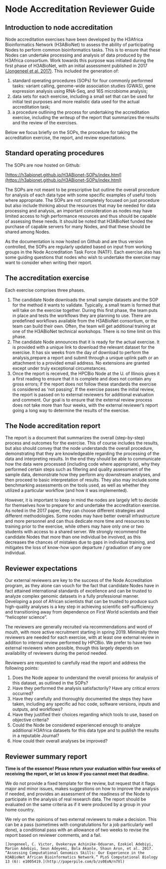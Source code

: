 <!-----
NEW: Check the "Suppress top comment" option to remove this info from the output.

Conversion time: 0.575 seconds.


Using this Markdown file:

1. Paste this output into your source file.
2. See the notes and action items below regarding this conversion run.
3. Check the rendered output (headings, lists, code blocks, tables) for proper
   formatting and use a linkchecker before you publish this page.

Conversion notes:

* Docs to Markdown version 1.0β28
* Thu Jul 02 2020 06:28:42 GMT-0700 (PDT)
* Source doc: SOP - Reviewing a Node Accreditation Exercise - DRAFT
----->



# Node Accreditation Reviewer Guide


## Introduction to node accreditation

Node accreditation exercises have been developed by the H3Africa Bioinformatics Network (H3ABioNet) to assess the ability of participating Nodes to perform common bioinformatics tasks. This is to ensure that these Nodes can undertake processing and analysis of data produced by the H3Africa consortium. Work towards this purpose was initiated during the first phase of H3ABioNet, with an initial assessment published in 2017 [(Jongeneel et al. 2017)](https://paperpile.com/c/zs0EoN/n7Xl).  This included the generation of:

 



1. standard operating procedures (SOPs) for four commonly performed tasks: variant calling, genome-wide association studies (GWAS), gene expression analysis using RNA-Seq, and 16S microbiome analysis;
2. data sets for each exercise, including a small set that can be used for initial test purposes and more realistic data used for the actual accreditation task;
3. a procedure outlining the process for undertaking the accreditation exercise, including the writeup of the report that summarizes the results and the review of the exercises.

Below we focus briefly on the SOPs, the procedure for taking the accreditation exercise, the report, and review expectations.


## Standard operating procedures

The SOPs are now hosted on Github:

[https://h3abionet.github.io/H3ABionet-SOPs/index.html](https://h3abionet.github.io/H3ABionet-SOPs/index.html)

The SOPs are not meant to be prescriptive but outline the overall procedure for analysis of each data type with some specific examples of useful tools where appropriate.  The SOPs are not completely focused on just procedure but also include thinking about the resources that may be needed for data processing and analysis, an important consideration as nodes may have limited access to high performance resources and thus should be capable of assessing these needs. It should be noted that H3ABioNet funded the purchase of capable servers for many Nodes, and that these should be shared among Nodes. 

As the documentation is now hosted on Github and are thus version controlled, the SOPs are regularly updated based on input from working groups in the Node Accreditation Task Force (NATF).  Each exercise also has some guiding questions that nodes who wish to undertake the exercise may want to consider when writing their report. 


## The accreditation exercise

Each exercise comprises three phases.



1. The candidate Node downloads the small sample datasets and the SOP for the method it wants to validate. Typically, a small team is formed that will take on the exercise together. During this first phase, the team puts in place and tests the workflows they are planning to use. There are predefined workflows available from the H3ABioNet consortium, or the team can build their own. Often, the team will get additional training at one of the H3ABioNet technical workshops. There is no time limit on this phase.
2. The candidate Node announces that it is ready for the actual exercise. It is provided with a unique link to download the relevant dataset for the exercise. It has six weeks from the day of download to perform the analysis,prepare a report and submit through a unique uplink path or an attachment to a provided email address. No extensions are granted except under truly exceptional circumstances.
3. Once the report is received, the HPCBio Node at the U. of Illinois gives it a first reading to ensure that it is complete and does not contain any gross errors; if the report does not follow these standards the exercise is considered as ‘not passing’.  If the exercise passes the initial review, the report is passed on to external reviewers for additional evaluation and comment. Our goal is to ensure that the external review process does not take more than four weeks, with the external reviewer’s report going a long way to determine the results of the exercise.


## The Node accreditation report

The report is a document that summarizes the overall (step-by-step) process and outcomes for the exercise.  This of course includes the results, but also should convey that the node understands the overall procedure, demonstrating that they are knowledgeable regarding the processing of the data and interpreting results. In the end they should be able to communicate how the data were processed (including code where appropriate), why they performed certain steps such as filtering and quality assessment of the sample data, demonstrate how they perform any downstream analyses, and then proceed to basic interpretation of results.  They also may include some benchmarking assessments on the tools used, as well as whether they utilized a particular workflow (and how it was implemented). 

However, it is important to keep in mind the nodes are largely left to decide for themselves how to prepare for and undertake the accreditation exercise.  As noted in the 2017 paper, they can choose different strategies and different methodologies.  Some nodes may have better overall infrastructure and more personnel and can thus dedicate more time and resources to training prior to the exercise, while others may have only one or two students with access to a shared server. We strongly recommend the candidate Nodes that more than one individual be involved, as this decreases the chances of mistakes due to gaps in individual training, and mitigates the loss of know-how upon departure / graduation of any one individual.


## Reviewer expectations

Our external reviewers are key to the success of the Node Accreditation program, as they alone can vouch for the fact that candidate Nodes have in fact attained international standards of excellence and can be trusted to analyze complex genomic datasets in a fully professional manner. Developing a pool of African scientists that can be trusted to produce such high-quality analyses is a key step in achieving scientific self-sufficiency and transitioning away from dependence on First World scientists and their “helicopter science”.

The reviewers are generally recruited via recommendations and word of mouth, with more active recruitment starting in spring 2019.  Minimally three reviewers are needed for each exercise, with at least one external review in addition to internal review performed by HPCBio.  We prefer to have two external reviewers when possible, though this largely depends on availability of reviewers during the period needed. 

Reviewers are requested to carefully read the report and address the following points:



1. Does the Node appear to understand the overall process for analysis of this dataset, as outlined in the SOPs?
2. Have they performed the analysis satisfactorily?  Have any critical errors occurred?
3. Have they carefully and thoroughly documented the steps they have taken, including any specific ad hoc code, software versions, inputs and outputs, and workflows?
4. Have they justified their choices regarding which tools to use, based on objective criteria?
5. Could the Node be considered experienced enough to analyze additional H3Africa datasets for this data type and to publish the results in a reputable Journal?
6. How could their overall analyses be improved?


## Reviewer summary report

**Time is of the essence! Please return your evaluation within four weeks of receiving the report, or let us know if you cannot meet that deadline.**

We do not provide a fixed template for the review, but request that it flags major and minor issues, makes suggestions on how to improve the analysis if needed, and provides an assessment of the readiness of the Node to participate in the analysis of real research data. The report should be evaluated on the same criteria as if it were produced by a group in your home country.

We rely on the opinions of two external reviewers to make a decision. This can be a pass (sometimes with congratulations for a job particularly well done), a conditional pass with an allowance of two weeks to revise the report based on reviewer comments, and a fail.


    [Jongeneel, C. Victor, Ovokeraye Achinike-Oduaran, Ezekiel Adebiyi, Marion Adebiyi, Seun Adeyemi, Bola Akanle, Shaun Aron, et al. 2017. “Assessing Computational Genomics Skills: Our Experience in the H3ABioNet African Bioinformatics Network.” PLoS Computational Biology 13 (6): e1005419.](http://paperpile.com/b/zs0EoN/n7Xl)
